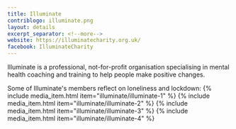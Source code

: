 ```yaml
---
title: Illuminate
contriblogo: illuminate.png
layout: details
excerpt_separator: <!--more-->
website: https://illuminatecharity.org.uk/
facebook: IlluminateCharity
---
```

Illuminate is a professional, not-for-profit organisation specialising in mental health coaching and training to help people make positive changes.
<!--more-->

Some of Illuminate's members reflect on loneliness and lockdown:
{% include media_item.html item="illuminate/illuminate-1" %}
{% include media_item.html item="illuminate/illuminate-2" %}
{% include media_item.html item="illuminate/illuminate-3" %}
{% include media_item.html item="illuminate/illuminate-4" %}